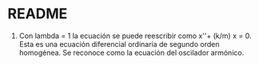 # README

1. Con lambda = 1 la ecuación se puede reescribir como x''+ (k/m) x = 0. Esta es una ecuación diferencial ordinaria de segundo orden homogénea. Se reconoce como la ecuación del oscilador armónico.